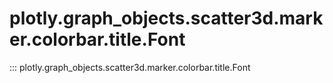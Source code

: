 # plotly.graph_objects.scatter3d.marker.colorbar.title.Font

::: plotly.graph_objects.scatter3d.marker.colorbar.title.Font
